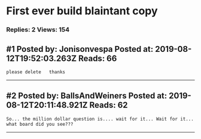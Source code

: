 # First ever build blaintant copy

### Replies: 2 Views: 154

## \#1 Posted by: Jonisonvespa Posted at: 2019-08-12T19:52:03.263Z Reads: 66

```
please delete   thanks
```

---
## \#2 Posted by: BallsAndWeiners Posted at: 2019-08-12T20:11:48.921Z Reads: 62

```
So... the million dollar question is.... wait for it... Wait for it... what board did you see???
```

---
